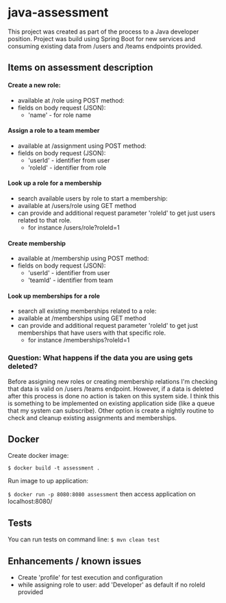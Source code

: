 # java-assessment
This project was created as part of the process to a Java developer position. Project was build using Spring Boot for new services and consuming existing data from /users and /teams endpoints provided.

## Items on assessment description
#### Create a new role:
- available at /role using POST method:
- fields on body request (JSON): 
  - 'name' - for role name
#### Assign a role to a team member
- available at /assignment using POST method:
- fields on body request (JSON): 
  - 'userId' - identifier from user
  - 'roleId' - identifier from role
#### Look up a role for a membership
- search available users by role to start a membership:
- available at /users/role using GET method
- can provide and additional request parameter 'roleId' to get just users related to that role.
  - for instance /users/role?roleId=1
#### Create membership
- available at /membership using POST method:
- fields on body request (JSON): 
  - 'userId' - identifier from user
  - 'teamId' - identifier from team
#### Look up memberships for a role
- search all existing memberships related to a role:
- available at /memberships using GET method
- can provide and additional request parameter 'roleId' to get just memberships that have users with that specific role.
  - for instance /memberships?roleId=1
 
### Question: What happens if the data you are using gets deleted?
Before assigning new roles or creating membership relations I'm checking that data is valid on /users /teams endpoint. 
However, if a data is deleted after this process is done no action is taken on this system side. 
I think this is something to be implemented on existing application side (like a queue that my system can subscribe). 
Other option is create a nightly routine to check and cleanup existing assignments and memberships.

## Docker
Create docker image:

<code>$ docker build -t assessment .</code>

Run image to up application:

<code>$ docker run -p 8080:8080 assessment</code>
then access application on localhost:8080/

## Tests
You can run tests on command line:
<code>$ mvn clean test</code>

## Enhancements / known issues
- Create 'profile' for test execution and configuration
- while assigning role to user: add 'Developer' as default if no roleId provided
